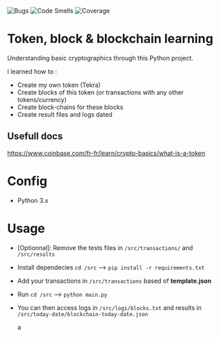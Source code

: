 ![Bugs](https://sonarcloud.io/api/project_badges/measure?project=MathieuAudibert_BlockChain&metric=bugs)
![Code Smells](https://sonarcloud.io/api/project_badges/measure?project=MathieuAudibert_BlockChain&metric=code_smells)
![Coverage](https://sonarcloud.io/api/project_badges/measure?project=MathieuAudibert_BlockChain&metric=coverage)

# Token, block & blockchain learning

Understanding basic cryptographics through this Python project.

I learned how to :

- Create my own token (Tekra)
- Create blocks of this token (or transactions with any other tokens/currency)
- Create block-chains for these blocks
- Create result files and logs dated

## Usefull docs

https://www.coinbase.com/fr-fr/learn/crypto-basics/what-is-a-token

# Config

- Python 3.x

# Usage

- [Optionnal]: Remove the tests files in `/src/transactions/` and `/src/results`
- Install dependecies `cd /src` --> `pip install -r requirements.txt`
- Add your transactions in `/src/transactions` based of **template.json**
- Run `cd /src` --> `python main.py`
- You can then access logs in `/src/logs/blocks.txt` and results in `/src/today-date/blockchain-today-date.json`

  a
